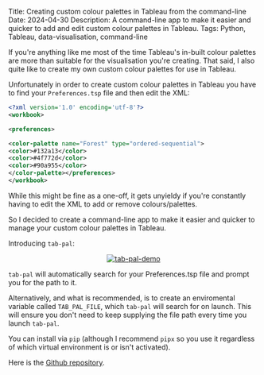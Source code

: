 Title: Creating custom colour palettes in Tableau from the command-line
Date: 2024-04-30
Description: A command-line app to make it easier and quicker to add and edit custom colour palettes in Tableau.
Tags: Python, Tableau, data-visualisation, command-line

If you're anything like me most of the time Tableau's in-built colour palettes are more than suitable for the visualisation you're creating.
That said, I also quite like to create my own custom colour palettes for use in Tableau.

Unfortunately in order to create custom colour palettes in Tableau you have 
to find your `Preferences.tsp` file and then edit the XML:

```xml
<?xml version='1.0' encoding='utf-8'?>
<workbook>

<preferences>

<color-palette name="Forest" type="ordered-sequential">
<color>#132a13</color>
<color>#4f772d</color>
<color>#90a955</color>
</color-palette></preferences>
</workbook>
```

While this might be fine as a one-off, it gets unyieldy if you're constantly 
having to edit the XML to add or remove colours/palettes.

So I decided to create a command-line app to make it easier and quicker
to manage your custom colour palettes in Tableau.

Introducing `tab-pal`:

<p align="center">
    <a href="https://github.com/ben-n93/tab-pal">
        <img src="https://github.com/ben-n93/tab-pal/assets/84557025/d26de9c5-434e-4299-a35d-e97cb46ae57d" alt="tab-pal-demo">
    </a>
</p>

`tab-pal` will automatically search for your Preferences.tsp file and prompt you for the path to it.

Alternatively, and what is recommended, is to create an enviromental variable called `TAB_PAL_FILE`, which `tab-pal` will search for on launch. This will ensure you don't need to keep supplying the file path every time you launch `tab-pal`.

You can install via `pip` (although I recommend `pipx` so you use it regardless of which virtual environment is or isn't activated).

Here is the [Github repository](https://github.com/ben-n93/tab-pal).